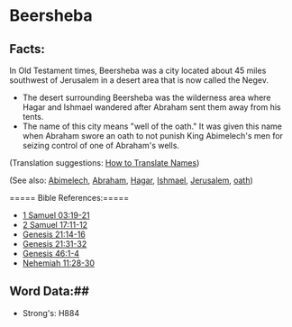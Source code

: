 # Beersheba #

## Facts: ##

In Old Testament times, Beersheba was a city located about 45 miles southwest of Jerusalem in a desert area that is now called the Negev.

* The desert surrounding Beersheba was the wilderness area where Hagar and Ishmael wandered after Abraham sent them away from his tents.
* The name of this city means "well of the oath." It was given this name when Abraham swore an oath to not punish King Abimelech's men for seizing control of one of Abraham's wells.

(Translation suggestions: [How to Translate Names](rc://en/ta/man/translate/translate-names))

(See also: [Abimelech](../other/abimelech.md), [Abraham](../other/abraham.md), [Hagar](../other/hagar.md), [Ishmael](../other/ishmael.md), [Jerusalem](../other/jerusalem.md), [oath](../other/oath.md))

===== Bible References:=====

* [1 Samuel 03:19-21](rc://en/tn/help/1sa/03/19)
* [2 Samuel 17:11-12](rc://en/tn/help/2sa/17/11)
* [Genesis 21:14-16](rc://en/tn/help/gen/21/14)
* [Genesis 21:31-32](rc://en/tn/help/gen/21/31)
* [Genesis 46:1-4](rc://en/tn/help/gen/46/01)
* [Nehemiah 11:28-30](rc://en/tn/help/neh/11/28)

## Word Data:##

* Strong's: H884


